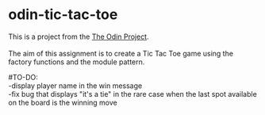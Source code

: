 # odin-tic-tac-toe
This is a project from the [The Odin Project](https://www.theodinproject.com/lessons/node-path-javascript-tic-tac-toe).
<br>
<br>
The aim of this assignment is to create a Tic Tac Toe game using the factory functions and the module pattern.

#TO-DO:
<br>
-display player name in the win message  
-fix bug that displays "it's a tie" in the rare case when the last spot available on the board is the winning move